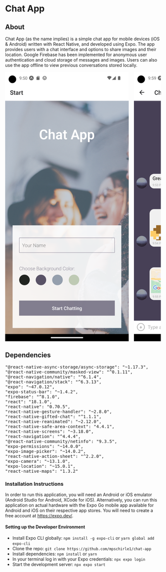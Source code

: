 # Chat App

## About

Chat App (as the name implies) is a simple chat app for mobile devices (iOS & Android) written with React Native, and developed using Expo. The app provides users with a chat interface and options to share images and their location. Google Firebase has been implemented for anonymous user authentication and cloud storage of messages and images. Users can also use the app offline to view previous conversations stored locally.

<pre>
<img src="assets/chat-app_screenshot1.png" width="400">  <img src="assets/chat-app_screenshot2.png" width="400">
</pre>

## Dependencies

<pre>
"@react-native-async-storage/async-storage": "~1.17.3",
"@react-native-community/masked-view": "^0.1.11",
"@react-navigation/native": "^6.1.4",
"@react-navigation/stack": "^6.3.13",
"expo": "~47.0.12",
"expo-status-bar": "~1.4.2",
"firebase": "^8.1.0",
"react": "18.1.0",
"react-native": "0.70.5",
"react-native-gesture-handler": "~2.8.0",
"react-native-gifted-chat": "^1.1.1",
"react-native-reanimated": "~2.12.0",
"react-native-safe-area-context": "4.4.1",
"react-native-screens": "~3.18.0",
"react-navigation": "^4.4.4",
"@react-native-community/netinfo": "9.3.5",
"expo-permissions": "~14.0.0",
"expo-image-picker": "~14.0.2",
"react-native-action-sheet": "^2.2.0",
"expo-camera": "~13.1.0",
"expo-location": "~15.0.1",
"react-native-maps": "1.3.2"
</pre>

### Installation Instructions

In order to run this application, you will need an Android or iOS emulator (Android Studio for Android, XCode for iOS). Alternatively, you can run this application on actual hardware with the Expo Go mobile app available for Android and iOS on their respective app stores. You will need to create a free account at https://expo.dev/.

#### Setting up the Developer Environment

- Install Expo CLI globally: `npm install -g expo-cli` or `yarn global add expo-cli`
- Clone the repo: `git clone https://github.com/mpschirle1/chat-app`
- Install dependencies: `npm install` or `yarn`
- In your terminal log in with your Expo credentials: `npx expo login`
- Start the development server: `npx expo start`

